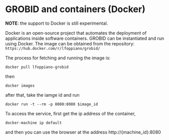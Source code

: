 <h1>GROBID and containers (Docker)</h1>

**NOTE**: the support to Docker is still experimental. 

Docker is an open-source project that automates the deployment of applications inside software containers. 
GROBID can be instantiated and run using Docker. 
The image can be obtained from the repository: `https://hub.docker.com/r/lfoppiano/grobid/`

The process for fetching and running the image is:
 
`docker pull lfoppiano-grobid`
 
then

`docker images` 

after that, take the iamge id and run 

`docker run -t --rm -p 8080:8080 $image_id`


To access the service, first get the ip address of the container, 

`docker-machine ip default`

and then you can use the browser at the address http://{machine_id}:8080



